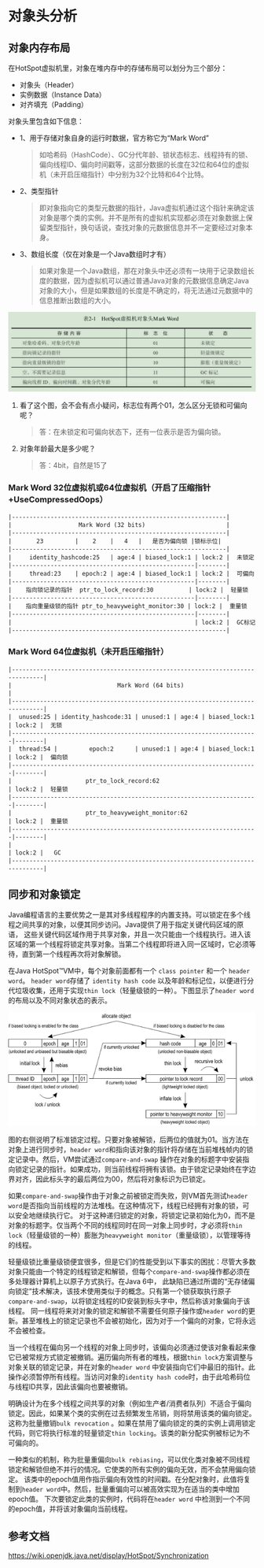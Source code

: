 # 对象头分析

## 对象内存布局

在HotSpot虚拟机里，对象在堆内存中的存储布局可以划分为三个部分：

- 对象头（Header）
- 实例数据（Instance Data）
- 对齐填充（Padding）

对象头里包含如下信息：

- 1、用于存储对象自身的运行时数据，官方称它为“Mark Word”
  > 如哈希码（HashCode）、GC分代年龄、锁状态标志、线程持有的锁、偏向线程ID、偏向时间戳等，这部分数据的长度在32位和64位的虚拟机（未开启压缩指针）中分别为32个比特和64个比特。
- 2、类型指针
  > 即对象指向它的类型元数据的指针，Java虚拟机通过这个指针来确定该对象是哪个类的实例。并不是所有的虚拟机实现都必须在对象数据上保留类型指针，换句话说，查找对象的元数据信息并不一定要经过对象本身。
- 3、数组长度（仅在对象是一个Java数组时才有）
  > 如果对象是一个Java数组，那在对象头中还必须有一块用于记录数组长度的数据，因为虚拟机可以通过普通Java对象的元数据信息确定Java对象的大小，但是如果数组的长度是不确定的，将无法通过元数据中的信息推断出数组的大小。

![HotSpot-ObjectHeader-LockFlag](img/HotSpot-ObjectHeader-LockFlag.png)

1. 看了这个图，会不会有点小疑问，标志位有两个01，怎么区分无锁和可偏向呢？
   > 答：在未锁定和可偏向状态下，还有一位表示是否为偏向锁。

2. 对象年龄最大是多少呢？
   > 答：4bit，自然是15了

### Mark Word 32位虚拟机或64位虚拟机（开启了压缩指针 +UseCompressedOops）

```
|-------------------------------------------------------------|
|                   Mark Word (32 bits)                       |
|-------------------------------------------------------------|
|       23         |    2    |   4   |   是否为偏向锁 |锁标示位|
|-------------------------------------------------------------|
|     identity_hashcode:25   | age:4 | biased_lock:1 | lock:2 |  未锁定
|----------------------------------------------------|--------|
|     thread:23    | epoch:2 | age:4 | biased_lock:1 | lock:2 |  可偏向
|----------------------------------------------------|--------|
|    指向锁记录的指针  ptr_to_lock_record:30          | lock:2 |  轻量锁
|----------------------------------------------------|--------|
|    指向重量级锁的指针 ptr_to_heavyweight_monitor:30 | lock:2 |  重量锁
|----------------------------------------------------|--------|
|                                                    | lock:2 |  GC标记
|-------------------------------------------------------------|
```

### Mark Word 64位虚拟机（未开启压缩指针）

```
|-------------------------------------------------------------------------------|
|                              Mark Word (64 bits)                              |       
|-------------------------------------------------------------------------------|
|  unused:25 | identity_hashcode:31 | unused:1 | age:4 | biased_lock:1 | lock:2 |  无锁
|----------------------------------------------------------------------|--------|
|  thread:54 |         epoch:2      | unused:1 | age:4 | biased_lock:1 | lock:2 |  偏向锁
|----------------------------------------------------------------------|--------|
|                     ptr_to_lock_record:62                            | lock:2 |  轻量锁
|----------------------------------------------------------------------|--------|
|                     ptr_to_heavyweight_monitor:62                    | lock:2 |  重量锁
|----------------------------------------------------------------------|--------|
|                                                                      | lock:2 |   GC
|-------------------------------------------------------------------------------|
```

## 同步和对象锁定

Java编程语言的主要优势之一是其对多线程程序的内置支持。可以锁定在多个线程之间共享的对象，以便其同步访问。Java提供了用于指定关键代码区域的原语，
这些关键代码区域作用于共享对象，并且一次只能由一个线程执行。进入该区域的第一个线程将锁定共享对象。当第二个线程即将进入同一区域时，它必须等待，直到第一个线程再次将对象解锁。

在Java HotSpot™VM中，每个对象前面都有一个 `class pointer` 和一个 `header word`。
`header word`存储了 `identity hash code` 以及年龄和标记位，以便进行分代垃圾收集，还用于实现`thin lock`（轻量级锁的一种）。下图显示了`header word`的布局以及不同对象状态的表示。

![Synchronization](img/Synchronization.gif)

图的右侧说明了标准锁定过程。只要对象被解锁，后两位的值就为01。当方法在对象上进行同步时，`header word`和指向该对象的指针将存储在当前堆栈帧内的锁定记录中。然后，VM尝试通过`compare-and-swap`
操作在对象的标题字中安装指向锁定记录的指针。如果成功，则当前线程将拥有该锁。由于锁定记录始终在字边界对齐，因此标头字的最后两位为00，然后将对象标识为已锁定。

如果`compare-and-swap`操作由于对象之前被锁定而失败，则VM首先测试`header word`是否指向当前线程的方法堆栈。在这种情况下，线程已经拥有对象的锁，可以安全地继续执行它。
对于这种递归锁定的对象，将锁定记录初始化为0，而不是对象的标题字。仅当两个不同的线程同时在同一对象上同步时，才必须将`thin lock`（轻量级锁的一种）膨胀为`heavyweight monitor`（重量级锁），以管理等待的线程。

轻量级锁比重量级锁便宜很多，但是它们的性能受到以下事实的困扰：尽管大多数对象只能由一个特定的线程锁定和解锁，但每个`compare-and-swap`操作都必须在多处理器计算机上以原子方式执行。在Java 6中，
此缺陷已通过所谓的“无存储偏向锁定”技术解决，该技术使用类似于的概念。只有第一个锁获取执行原子`compare-and-swap`，以将锁定线程的ID安装到标头字中，然后称该对象偏向于该线程。
同一线程将来对对象的锁定和解锁不需要任何原子操作或`header word`的更新。甚至堆栈上的锁定记录也不会被初始化，因为对于一个偏向的对象，它将永远不会被检查。

当一个线程在偏向另一个线程的对象上同步时，该偏向必须通过使该对象看起来像它已被常规方式锁定被撤销。遍历偏向所有者的堆栈，根据`thin lock`方案调整与对象关联的锁定记录，并在对象的`header word`
中安装指向它们中最旧的指针。此操作必须暂停所有线程。当访问对象的`identity hash code`时，由于此哈希码位与线程ID共享，因此该偏向也要被撤销。

明确设计为在多个线程之间共享的对象（例如生产者/消费者队列）不适合于偏向锁定。因此，如果某个类的实例在过去频繁发生吊销，则将禁用该类的偏向锁定。这称为批量撤销`bulk revocation`
。如果在禁用了偏向锁定的类的实例上调用锁定代码，则它将执行标准的轻量锁定`thin locking`。该类的新分配实例被标记为不可偏向的。

一种类似的机制，称为批量重偏向`bulk rebiasing`，可以优化类对象被不同线程锁定和解锁但绝不并行的情况。它使类的所有实例的偏向无效，而不会禁用偏向锁定。
该类中的epoch值用作指示偏向有效性的时间戳。在分配对象时，此值将复制到`header word`中。然后，批量重偏向可以被高效实现为在适当的类中增加epoch值。 下次要锁定此类的实例时，代码将在`header word`
中检测到一个不同的epoch值，并将该对象偏向当前线程。

## 参考文档

https://wiki.openjdk.java.net/display/HotSpot/Synchronization
